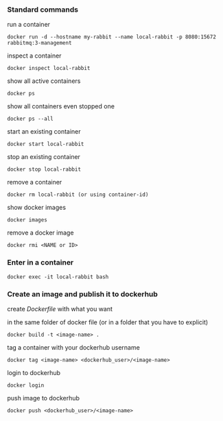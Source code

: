 ### Standard commands
run a container
```
docker run -d --hostname my-rabbit --name local-rabbit -p 8080:15672 rabbitmq:3-management
```
inspect a container
```
docker inspect local-rabbit
```
show all active containers
```
docker ps
```
show all containers even stopped one
```
docker ps --all
```
start an existing container
```
docker start local-rabbit
```
stop an existing container
```
docker stop local-rabbit
```
remove a container
```
docker rm local-rabbit (or using container-id)
```
show docker images
```
docker images
```
remove a docker image
```
docker rmi <NAME or ID>
```

### Enter in a container
```
docker exec -it local-rabbit bash
```

### Create an image and publish it to dockerhub
create *Dockerfile* with what you want

in the same folder of docker file (or in a folder that you have to explicit)
```
docker build -t <image-name> .
```
tag a container with your dockerhub username
```
docker tag <image-name> <dockerhub_user>/<image-name>
```
login to dockerhub
```
docker login
```
push image to dockerhub
```
docker push <dockerhub_user>/<image-name>
```
